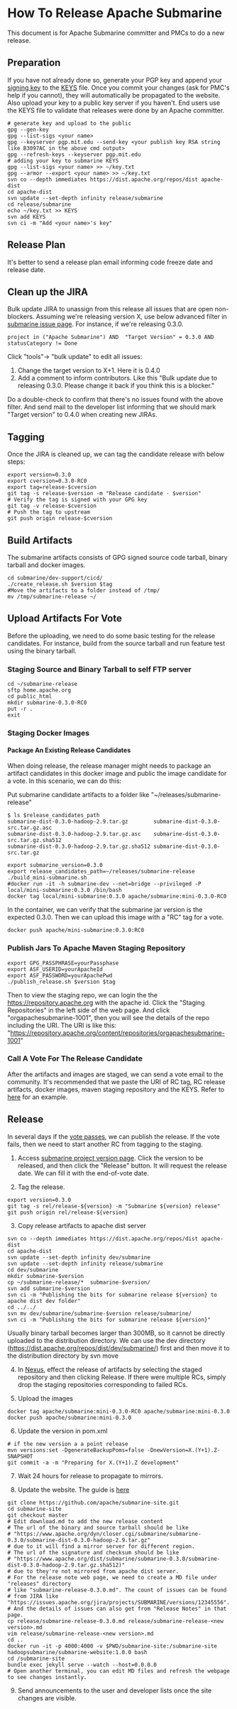 # How To Release Apache Submarine
This document is for Apache Submarine committer and PMCs to do a new release.

## Preparation
If you have not already done so, generate your PGP key and append your [signing key](http://www.apache.org/dev/release-signing.html#keys-policy) to the [KEYS](https://dist.apache.org/repos/dist/release/submarine/KEYS) file. Once you commit your changes (ask for PMC's help if you cannot), they will automatically be propagated to the website. Also upload your key to a public key server if you haven't.
End users use the KEYS file to validate that releases were done by an Apache committer.

```
# generate key and upload to the public
gpg --gen-key
gpg --list-sigs <your name>
gpg --keyserver pgp.mit.edu --send-key <your publish key RSA string like B3097AC in the above cmd output>
gpg --refresh-keys --keyserver pgp.mit.edu
# adding your key to submarine KEYS
gpg --list-sigs <your name> >> ~/key.txt
gpg --armor --export <your name> >> ~/key.txt
svn co --depth immediates https://dist.apache.org/repos/dist apache-dist
cd apache-dist
svn update --set-depth infinity release/submarine
cd release/submarine
echo ~/key.txt >> KEYS
svn add KEYS
svn ci -m "Add <your name>'s key"
```

## Release Plan
It's better to send a release plan email informing code freeze date and release date.

## Clean up the JIRA
Bulk update JIRA to unassign from this release all issues that are open non-blockers.
Assuming we're releasing version X, use below advanced filter in [submarine issue page](https://issues.apache.org/jira/projects/SUBMARINE). For instance, if we're releasing 0.3.0.
```
project in ("Apache Submarine") AND  "Target Version" = 0.3.0 AND statusCategory != Done
```
Click "tools"-> "bulk update" to edit all issues:
1. Change the target version to X+1. Here it is 0.4.0
2. Add a comment to inform contributors. Like this "Bulk update due to releasing 0.3.0. Please change it back if you think this is a blocker."

Do a double-check to confirm that there's no issues found with the above filter. And send mail to the developer list informing that we should mark "Target version" to 0.4.0 when creating new JIRAs.

## Tagging
Once the JIRA is cleaned up, we can tag the candidate release with below steps:
```
export version=0.3.0
export cversion=0.3.0-RC0
export tag=release-$cversion
git tag -s release-$version -m "Release candidate - $version"
# Verify the tag is signed with your GPG key
git tag -v release-$cversion
# Push the tag to upstream
git push origin release-$cversion
```

## Build Artifacts

The submarine artifacts consists of GPG signed source code tarball, binary tarball and docker images.
```
cd submarine/dev-support/cicd/
./create_release.sh $version $tag
#Move the artifacts to a folder instead of /tmp/
mv /tmp/submarine-release ~/
```

## Upload Artifacts For Vote
Before the uploading, we need to do some basic testing for the release candidates. For instance, build from the source tarball and run feature test using the binary tarball.

### Staging Source and Binary Tarball to self FTP server
```
cd ~/submarine-release
sftp home.apache.org
cd public_html
mkdir submarine-0.3.0-RC0
put -r .
exit
```
### Staging Docker Images
#### Package An Existing Release Candidates
When doing release, the release manager might needs to package an artifact candidates in this docker image and public the image candidate for a vote.
In this scenario, we can do this:

Put submarine candidate artifacts to a folder like "~/releases/submarine-release"
```
$ ls $release_candidates_path
submarine-dist-0.3.0-hadoop-2.9.tar.gz        submarine-dist-0.3.0-src.tar.gz.asc
submarine-dist-0.3.0-hadoop-2.9.tar.gz.asc    submarine-dist-0.3.0-src.tar.gz.sha512
submarine-dist-0.3.0-hadoop-2.9.tar.gz.sha512 submarine-dist-0.3.0-src.tar.gz
```
```
export submarine_version=0.3.0
export release_candidates_path=~/releases/submarine-release
./build_mini-submarine.sh
#docker run -it -h submarine-dev --net=bridge --privileged -P local/mini-submarine:0.3.0 /bin/bash
docker tag local/mini-submarine:0.3.0 apache/submarine:mini-0.3.0-RC0
```
In the container, we can verify that the submarine jar version is the expected 0.3.0. Then we can upload this image with a "RC" tag for a vote.
```
docker push apache/mini-submarine:0.3.0:RC0
```
### Publish Jars To Apache Maven Staging Repository
```
export GPG_PASSPHRASE=yourPassphase
export ASF_USERID=yourApacheId
export ASF_PASSWORD=yourApachePwd
./publish_release.sh $version $tag
```
Then to view the staging repo, we can login the the https://repository.apache.org with the apache id. Click the "Staging Repositories" in the left side of the web page. And click "orgapachesubmarine-1001", then you will see the details of the repo including the URI. The URI is like this:
"https://repository.apache.org/content/repositories/orgapachesubmarine-1001"

### Call A Vote For The Release Candidate
After the artifacts and images are staged, we can send a vote email to the community. It's recommended that we paste the URI of RC tag, RC release artifacts, docker images, maven staging repository and the KEYS.
Refer to [here](https://www.mail-archive.com/dev@submarine.apache.org/msg01498.html) for an example.

## Release
In several days if the [vote passes](http://hadoop.apache.org/bylaws#Decision+Making), we can publish the release.
If the vote fails, then we need to start another RC from tagging to the staging.

1. Access [submarine project version page](https://issues.apache.org/jira/projects/SUBMARINE?selectedItem=com.atlassian.jira.jira-projects-plugin:release-page&status=unreleased). Click the version to be released, and then click the "Release" button. It will request the release date. We can fill it with the end-of-vote date.

2. Tag the release.
```
export version=0.3.0
git tag -s rel/release-${version} -m "Submarine ${version} release"
git push origin rel/release-${version}
```

3. Copy release artifacts to apache dist server
```
svn co --depth immediates https://dist.apache.org/repos/dist apache-dist
cd apache-dist
svn update --set-depth infinity dev/submarine
svn update --set-depth infinity release/submarine
cd dev/submarine
mkdir submarine-$version
cp ~/submarine-release/*  submarine-$version/
svn add submarine-$version
svn ci -m "Publishing the bits for submarine release ${version} to apache dist dev folder"
cd ../../
svn mv dev/submarine/submarine-$version release/submarine/
svn ci -m "Publishing the bits for submarine release ${version}"
```

Usually binary tarball becomes larger than 300MB, so it cannot be directly uploaded to the distribution directory. We can use the dev directory (https://dist.apache.org/repos/dist/dev/submarine/) first and then move it to the distribution directory by svn move

4. In [Nexus](https://repository.apache.org/), effect the release of artifacts by selecting the staged repository and then clicking Release. If there were multiple RCs, simply drop the staging repositories corresponding to failed RCs.

5. Upload the images
```
docker tag apache/submarine:mini-0.3.0-RC0 apache/submarine:mini-0.3.0
docker push apache/submarine:mini-0.3.0
```

6. Update the version in pom.xml
```
# if the new version a a point release
mvn versions:set -DgenerateBackupPoms=false -DnewVersion=X.(Y+1).Z-SNAPSHOT
git commit -a -m "Preparing for X.(Y+1).Z development"
```

7. Wait 24 hours for release to propagate to mirrors.

8. Update the website. The guide is [here](https://github.com/apache/submarine-site)
```
git clone https://github.com/apache/submarine-site.git
cd submarine-site
git checkout master
# Edit download.md to add the new release content
# The url of the binary and source tarball should be like
# "https://www.apache.org/dyn/closer.cgi/submarine/submarine-0.3.0/submarine-dist-0.3.0-hadoop-2.9.tar.gz"
# due to it will find a mirror server for different region.
# The url of the signature and checksum should be like
# "https://www.apache.org/dist/submarine/submarine-0.3.0/submarine-dist-0.3.0-hadoop-2.9.tar.gz.sha512)"
# due to they're not mirrored from apache dist server.
# For the release note web page, we need to create a MD file under "releases" directory
# like "submarine-release-0.3.0.md". The count of issues can be found
# from JIRA like "https://issues.apache.org/jira/projects/SUBMARINE/versions/12345556".
# And the details of issues can also get from "Release Notes" in that page.
cp release/submarine-release-0.3.0.md release/submarine-release-<new version>.md
vim release/submarine-release-<new version>.md
cd ..
docker run -it -p 4000:4000 -v $PWD/submarine-site:/submarine-site hadoopsubmarine/submarine-website:1.0.0 bash
cd /submarine-site
bundle exec jekyll serve --watch --host=0.0.0.0
# Open another terminal, you can edit MD files and refresh the webpage to see changes instantly.
```
9. Send announcements to the user and developer lists once the site changes are visible.
